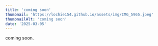 ```yaml
---
title: 'coming soon'
thumbnail: 'https://lochie154.github.io/assets/img/IMG_5965.jpeg'
thumbnailAlt: 'coming soon'
date: '2025-03-05'
---
```


coming soon.